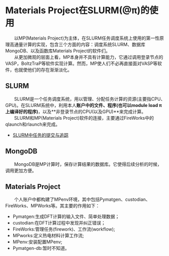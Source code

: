 # Materials Project在SLURM(@π)的使用

　　以MP(Materials Project)为主体，在SLURM任务调度系统上使用的第一性原理高通量计算的实现，包含三个方面的内容：调度系统SLURM、数据库MongoDB、以及函数库Materials Project的软件们。  
　　从更加微观的层面上看，MP本身并不具有计算能力，它通过调用登录节点的VASP，BoltzTraP等软件实现计算。然而，MP使人们不必再直接面对VASP等软件，也就使他们的存在渐渐淡化。

## SLURM

　　SLURM是一个任务调度系统，用以管理、分配任务计算的资源(主要指CPU、GPU)。在SLURM系统中，利用本人**账户中的文件、程序(也可以module load π上编译好的程序)**，以及**非登录节点的CPU(以及GPU)**来完成计算。  
　　SLURM和MP(Materials Project)软件的连接，主要通过FireWorks中的qlaunch和rlaunch来完成。

* [SLURM中任务的提交与追踪](submit_track.md)

## MongoDB

　　MongoDB是MP计算时，保存计算结果的数据库。它使得后续分析的时候，调用更加方便。
　　
## Materials Project
　　个人账户中都构建了MPenv环境，其中包括Pymatgen、custodian、FireWorks、MPWorks等。其主要的作用如下：  

* Pymatgen:生成DFT计算的输入文件、简单处理数据；
* custodian:在DFT计算过程中发现并纠正错误；
* FireWorks:管理任务(firework)、工作流(workflow);
* MPworks:定义热电材料计算工作流;
* MPenv:安装配置MPenv;
* Pymatgen-db:暂时不知道。


　　
